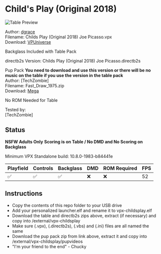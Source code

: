 # Child's Play (Original 2018)

![Table Preview](https://vpuniverse.com/screenshots/monthly_2023_04/341735213_6550948954917778_7300535280181960346_n.png.4f7344b858d6ff74772ea82b206cbe89.png)

Author: [dgrace](https://vpuniverse.com/profile/24616-dgrace/)  
Filename: Childs Play (Original 2018) Joe Picasso.vpx  
Download: [VPUniverse](https://vpuniverse.com/files/file/14246-childs-play-table-v10-puppack-10/)

Backglass Included with Table Pack
 
directb2s Version: Childs Play (Original 2018) Joe Picasso.directb2s

Pup Pack **You need to download and use this version or there will be no music on the table if you use the version in the table pack**  
Author: [TechZombie]  
Filename: Fast_Draw_1975.zip  
Download: [Mega](https://mega.nz/file/rKA1XYQD#QnbDK0z6u2yxh-Z69v3G32SksmdQM8VpZP6ZtVMSI2Y)

No ROM Needed for Table
  
Tested by:  
[TechZombie]

## Status 

**NSFW Adults Only**   **Scoring is on Table / No DMD and No Scoring on Backglass**

Minimum VPX Standalone build: 10.8.0-1983-b84441e

| Playfield | Controls | Backglass | DMD | ROM Required | FPS | 
|-----------|----------|-----------|-----|--------------|-----|
| :white_check_mark: | :white_check_mark: | :white_check_mark: | :x: | :x: | 52 |

## Instructions

- Copy the contents of this repo folder to your USB drive
- Add your personalized launcher.elf and rename it to vpx-childsplay.elf
- Download the table and directb2s zips above, extract (if necessary) and copy into /external/vpx-childsplay
- Make sure (.vpx), (.directb2s), (.vbs) and (.ini) files are all named the same
- Download the pup pack zip from link above, extract it and copy into /external/vpx-childsplay/pupvideos
- "I'm your friend to the end" - Chucky
